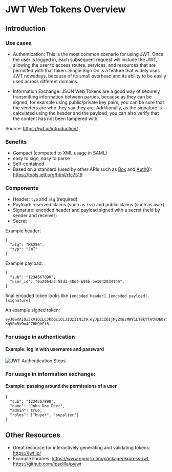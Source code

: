 # JWT Web Tokens Overview

## Introduction

### Use cases
* Authentication: This is the most common scenario for using JWT. Once the user
is logged in, each subsequent request will include the JWT, allowing the user
to access routes, services, and resources that are permitted with that token.
Single Sign On is a feature that widely uses JWT nowadays, because of its
small overhead and its ability to be easily used across different domains.

* Information Exchange: JSON Web Tokens are a good way of securely transmitting
information between parties, because as they can be signed, for example using
public/private key pairs, you can be sure that the senders are who they say
they are. Additionally, as the signature is calculated using the header and
the payload, you can also verify that the content has not been tampered with.

Source: https://jwt.io/introduction/


### Benefits

* Compact (compated to XML usage in SAML)
* easy to sign, easy to parse
* Self-contained
* Based on a standard (used by other APIs such as [Box](https://developers.box.com/) and [Auth0](https://auth0.com/docs)): https://tools.ietf.org/html/rfc7519


### Components
* Header: `typ` and `alg` (required)
* Payload: reserved claims (such as `iss`) and public claims (such as `user`)
* Signature: encoded header and payload signed with a secret (held by sender and receiver)
* Secret

Example header:

```
{
  "alg": "HS256",
  "typ": "JWT"
}
```

Example payload:

```
{
  "sub": "1234567890",
  "user_id": "0a2054a3-55d1-48d6-b95b-be1042034146",
}
```

final encoded token looks like `[encoded header].[encoded payload].[signature]`

An example signed token:

```
eyJ0eXAiOiJKV1QiLCJhbGciOiJIUzI1NiJ9.eyJpZCI6IjMyZmEzMWY1LTBkYTAtNDE0Yi04NGNmLTdiYWE0ZDc2YTdjMiIsImlhdCI6MTQ2MTI1NTE2MiwiZXhwIjoxNDYxMjczMTYyfQ.b3bQBhLqBnxTaO6EevMykOk-Xg9EmBV9m4C7RHQhFf8
```

### For usage in authentication
#### Example: log in with username and password
![JWT Authentication Steps](https://cdn.auth0.com/content/jwt/jwt-diagram.png)

### For usage in information exchange:
#### Example: passing around the permissions of a user

```
{
  "sub": "1234567890",
  "name": "John Doe Deer",
  "admin": true,
  "roles": ["buyer", "supplier"]
}
```

## Other Resources

* Great resource for interactively generating and validating tokens: https://jwt.io/
* Example libraries: https://www.npmjs.com/package/express-jwt, https://github.com/jpadilla/pyjwt
